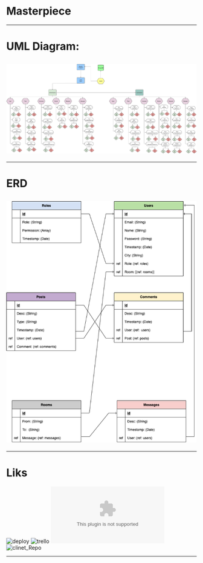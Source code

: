 # Masterpiece

---

# UML Diagram:

## ![umld](https://github.com/MP-Project-Ghadier/server/blob/main/UML.png?raw=true)
---
# ERD

## ![erd](https://github.com/MP-Project-Ghadier/server/blob/main/ERD.png?raw=true)

---
# Liks

![deploy](https://id.heroku.com/login)
![trello](https://trello.com/b/tkoa9kQQ/mp-project-ghadier)
![presentation](www.nothing.com)
![clinet_Repo](https://github.com/MP-Project-Ghadier/client)

---
